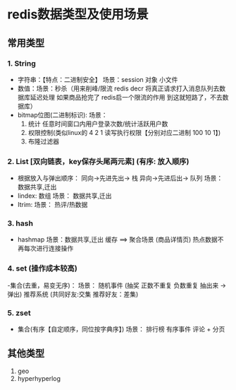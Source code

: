 # redis数据类型及使用场景

## 常用类型
### 1. String
  - 字符串：【特点：二进制安全】 场景：session 对象 小文件
  - 数值：场景：秒杀（用来削峰/限流  redis decr 将真正请求打入消息队列去数据库延迟处理  如果商品抢完了 redis启一个限流的作用 到这就短路了，不去数据库）
  - bitmap位图(二进制标识): 
     场景：
	 1. 统计 任意时间窗口内用户登录次数/统计活跃用户数
	 2. 权限控制(类似linux的 4 2 1 读写执行权限【分别对应二进制 100 10 1】)
	 3. 布隆过滤器
### 2. List [双向链表，key保存头尾两元素] (有序: 放入顺序)
   - 根据放入与弹出顺序：
      同向->先进先出-> 栈         异向->先进后出-> 队列
	  场景： 数据共享,迁出
   - lindex: 
     数组
	 场景：  数据共享,迁出
   - ltrim: 
     场景： 热评/热数据
### 3. hash
  - hashmap
     场景：数据共享,迁出 缓存 ==> 聚合场景 (商品详情页) 热点数据不再每次进行连接操作
### 4. set (操作成本较高)
  -集合(去重，易变无序)：
  场景：
  随机事件 (抽奖 正数不重复 负数重复  抽出来 ->弹出) 
  推荐系统 (共同好友:交集 推荐好友：差集)
### 5. zset 
 - 集合(有序【自定顺序，同位按字典序】)
   场景： 排行榜 有序事件 评论 + 分页
   
## 其他类型
1. geo 
2. hyperhyperlog